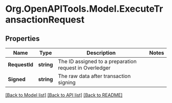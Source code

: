 
# Org.OpenAPITools.Model.ExecuteTransactionRequest

## Properties

Name | Type | Description | Notes
------------ | ------------- | ------------- | -------------
**RequestId** | **string** | The ID assigned to a preparation request in Overledger | 
**Signed** | **string** | The raw data after transaction signing | 

[[Back to Model list]](../README.md#documentation-for-models)
[[Back to API list]](../README.md#documentation-for-api-endpoints)
[[Back to README]](../README.md)

